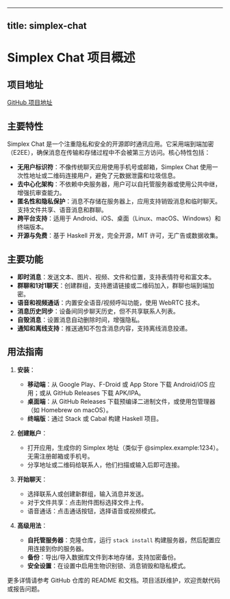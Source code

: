 
---
title: simplex-chat
---

# Simplex Chat 项目概述

## 项目地址
[GitHub 项目地址](https://github.com/simplex-chat/simplex-chat)

## 主要特性
Simplex Chat 是一个注重隐私和安全的开源即时通讯应用。它采用端到端加密（E2EE），确保消息在传输和存储过程中不会被第三方访问。核心特性包括：
- **无用户标识符**：不像传统聊天应用使用手机号或邮箱，Simplex Chat 使用一次性地址或二维码连接用户，避免了元数据泄露和垃圾信息。
- **去中心化架构**：不依赖中央服务器，用户可以自托管服务器或使用公共中继，增强抗审查能力。
- **匿名性和隐私保护**：消息不存储在服务器上，应用支持销毁消息和临时聊天。支持文件共享、语音消息和群聊。
- **跨平台支持**：适用于 Android、iOS、桌面（Linux、macOS、Windows）和终端版本。
- **开源与免费**：基于 Haskell 开发，完全开源，MIT 许可，无广告或数据收集。

## 主要功能
- **即时消息**：发送文本、图片、视频、文件和位置，支持表情符号和富文本。
- **群聊和1对1聊天**：创建群组，支持邀请链接或二维码加入，群聊也端到端加密。
- **语音和视频通话**：内置安全语音/视频呼叫功能，使用 WebRTC 技术。
- **消息历史同步**：设备间同步聊天历史，但不共享联系人列表。
- **自毁消息**：设置消息自动删除时间，增强隐私。
- **通知和离线支持**：推送通知不包含消息内容，支持离线消息投递。

## 用法指南
1. **安装**：
   - **移动端**：从 Google Play、F-Droid 或 App Store 下载 Android/iOS 应用；或从 GitHub Releases 下载 APK/IPA。
   - **桌面端**：从 GitHub Releases 下载预编译二进制文件，或使用包管理器（如 Homebrew on macOS）。
   - **终端版**：通过 Stack 或 Cabal 构建 Haskell 项目。

2. **创建账户**：
   - 打开应用，生成你的 Simplex 地址（类似于 @simplex.example:1234）。无需注册邮箱或手机号。
   - 分享地址或二维码给联系人，他们扫描或输入后即可连接。

3. **开始聊天**：
   - 选择联系人或创建新群组，输入消息并发送。
   - 对于文件共享：点击附件图标选择文件上传。
   - 语音通话：点击通话按钮，选择语音或视频模式。

4. **高级用法**：
   - **自托管服务器**：克隆仓库，运行 `stack install` 构建服务器，然后配置应用连接到你的服务器。
   - **备份**：导出/导入数据库文件到本地存储，支持加密备份。
   - **安全设置**：在设置中启用生物识别锁、消息销毁和隐私模式。

更多详情请参考 GitHub 仓库的 README 和文档。项目活跃维护，欢迎贡献代码或报告问题。
